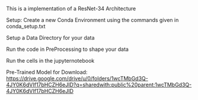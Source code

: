 This is a implementation of a ResNet-34 Architecture

Setup:
Create a new Conda Environment using the commands given in conda_setup.txt 

Setup a Data Directory for your data

Run the code in PreProcessing to shape your data

Run the cells in the jupyternotebook

Pre-Trained Model for Download: https://drive.google.com/drive/u/0/folders/1wcTMbGd3Q-4JY0K6dVIf17bHCZH6eJID?q=sharedwith:public%20parent:1wcTMbGd3Q-4JY0K6dVIf17bHCZH6eJID
